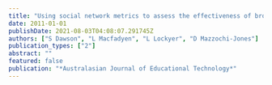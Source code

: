 ```yaml
---
title: "Using social network metrics to assess the effectiveness of broad based admission practices"
date: 2011-01-01
publishDate: 2021-08-03T04:08:07.291745Z
authors: ["S Dawson", "L Macfadyen", "L Lockyer", "D Mazzochi-Jones"]
publication_types: ["2"]
abstract: ""
featured: false
publication: "*Australasian Journal of Educational Technology*"
---
```


